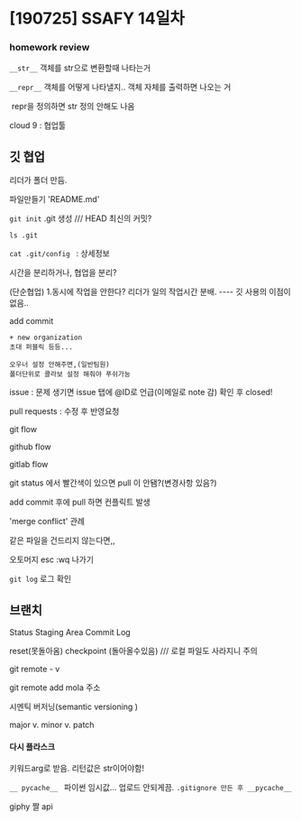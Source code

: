 # [190725] SSAFY 14일차

### homework review

`__str__`   객체를 str으로 변환할때 나타는거

`__repr__`  객체를 어떻게 나타낼지.. 객체 자체를 출력하면 나오는 거

​     repr을 정의하면 str 정의 안해도 나옴



cloud 9 : 협업툴



## 깃 협업

리더가 폴더 만듬.

파일만들기 'README.md'

`git init`   .git 생성  ///  HEAD 최신의 커밋? 

`ls .git`  

`cat .git/config `  : 상세정보



시간을 분리하거나, 협업을 분리?

(단순협업) 1.동시에 작업을 안한다?   리더가 일의 작업시간 분배.   ---- 깃 사용의 이점이 없음..



add commit 





```
+ new organization
초대 퍼블릭 등등...

오우너 설정 안해주면,(일반팀원)
폴더단위로 콜라보 설정 해줘야 푸쉬가능
```



issue : 문제 생기면 issue 탭에 @ID로 언급(이메일로 note 감)    확인 후 closed!

pull requests : 수정 후 반영요청



git flow

github flow

gitlab flow



git status 에서 빨간색이 있으면 pull 이 안됌?(변경사항 있음?)

 add commit 후에 pull 하면 컨플릭트 발생



'merge conflict' 관례





같은 파일을 건드리지 않는다면,,

오토머지  esc  :wq 나가기



`git log` 로그 확인





## 브랜치

Status         Staging Area         Commit Log



reset(못돌아옴) checkpoint (돌아올수있음) /// 로컬 파일도 사라지니 주의





git remote - v

git remote add mola 주소



시멘틱 버저닝(semantic versioning )

major v. minor v. patch



#### 다시 플라스크

키워드arg로 받음.  리턴값은 str이어야함!

`__ pycache__ ` 파이썬 임시값... 업로드 안되게끔.    `.gitignore 만든 후 __pycache__`



giphy 짤 api